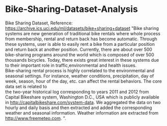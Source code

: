 # Bike-Sharing-Dataset-Analysis
Bike Sharing Dataset, Reference: https://archive.ics.uci.edu/ml/datasets/bike+sharing+dataset
"Bike sharing systems are new generation of traditional bike rentals where whole process from membership, rental and return back has become automatic. Through these systems, user is able to easily rent a bike from a particular position and return  back at another position. Currently, there are about over 500 bike-sharing programs around the world which is composed of over 500 thousands bicycles. Today, there exists great interest in these systems due to their important role in traffic,environmental and health issues.<br/>
Bike-sharing rental process is highly correlated to the environmental and seasonal settings. For instance, weather conditions, precipitation, day of week, season, hour of the day, etc. can affect the rental behaviors. The core data set is related to  
the two-year historical log corresponding to years 2011 and 2012 from Capital Bikeshare system, Washington D.C., USA which is  publicly available in http://capitalbikeshare.com/system-data. We aggregated the data on two hourly and daily basis and then extracted and added the corresponding weather and seasonal information. Weather information are extracted from http://www.freemeteo.com. ".<br/>
